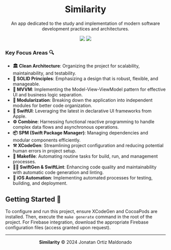 <h1 align="center">Similarity</h1>

<p align="center">
  An app dedicated to the study and implementation of modern software development practices and architectures.
</p>

<p align="center">
  <!-- Replace with actual badges -->
  <img src="https://img.shields.io/badge/version-1.0.0-blue.svg" />
  <img src="https://img.shields.io/badge/license-MIT-green.svg" />
</p>

### Key Focus Areas 🔍

- **🏛 Clean Architecture**: Organizing the project for scalability, maintainability, and testability.
- **🔐 SOLID Principles**: Emphasizing a design that is robust, flexible, and manageable.
- **📱 MVVM**: Implementing the Model-View-ViewModel pattern for effective UI and business logic separation.
- **🧩 Modularization**: Breaking down the application into independent modules for better code organization.
- **🎨 SwiftUI**: Leveraging the latest in declarative UI frameworks from Apple.
- **⚙️ Combine**: Harnessing functional reactive programming to handle complex data flows and asynchronous operations.
- **📦 SPM (Swift Package Manager)**: Managing dependencies and modular components efficiently.
- **⚒ XCodeGen**: Streamlining project configuration and reducing potential human errors in project setup.
- **🔧 Makefile**: Automating routine tasks for build, run, and management processes.
- **👨‍💻 SwiftGen & SwiftLint**: Enhancing code quality and maintainability with automatic code generation and linting.
- **🤖 iOS Automation**: Implementing automated processes for testing, building, and deployment.

## Getting Started 🚀

To configure and run this project, ensure XCodeGen and CocoaPods are installed. Then, execute the `make generate` command in the root of the project. For Firebase integration, download the appropriate Firebase configuration files (access granted upon request).

---

<p align="center">
  <b>Similarity</b> &copy; 2024 Jonatan Ortiz Maldonado
</p>

